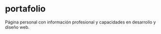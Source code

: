 # portafolio

Página personal con información profesional y capacidades en desarrollo y diseño web.

